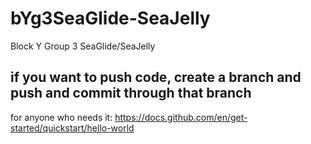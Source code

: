 # bYg3SeaGlide-SeaJelly
Block Y Group 3 SeaGlide/SeaJelly
## if you want to push code, create a branch and push and commit through that branch
for anyone who needs it: https://docs.github.com/en/get-started/quickstart/hello-world
